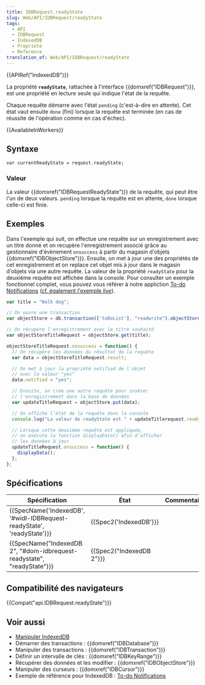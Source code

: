 ```yaml
---
title: IDBRequest.readyState
slug: Web/API/IDBRequest/readyState
tags:
  - API
  - IDBRequest
  - IndexedDB
  - Propriété
  - Reference
translation_of: Web/API/IDBRequest/readyState
---
```

{{APIRef("IndexedDB")}}

La propriété **`readyState`**, rattachée à l'interface {{domxref("IDBRequest")}}, est une propriété en lecture seule qui indique l'état de la requête.

Chaque requête démarre avec l'état `pending` (c'est-à-dire en attente). Cet état vaut ensuite `done` (fini) lorsque la requête est terminée (en cas de réussite de l'opération comme en cas d'échec).

{{AvailableInWorkers}}

## Syntaxe

    var currentReadyState = request.readyState;

### Valeur

La valeur {{domxref("IDBRequestReadyState")}} de la requête, qui peut être l'un de deux valeurs. `pending` lorsque la requête est en attente, `done` lorsque celle-ci est finie.

## Exemples

Dans l'exemple qui suit, on effectue une requête sur un enregistrement avec un titre donné et on recupère l'enregistrement associé grâce au gestionnaire d'évènement `onsuccess` à partir du magasin d'objets {{domxref("IDBObjectStore")}}. Ensuite, on met à jour une des propriétés de cet enregistrement et on replace cet objet mis à jour dans le magasin d'objets via une autre requête. La valeur de la propriété `readyState` pour la deuxième requête est affichée dans la console. Pour consulter un exemple fonctionnel complet, vous pouvez vous référer à notre appliction [To-do Notifications](https://github.com/mdn/to-do-notifications/) ([cf. également l'exemple _live_](https://mdn.github.io/to-do-notifications/)).

```js
var title = "Walk dog";

// On ouvre une transaction
var objectStore = db.transaction(['toDoList'], "readwrite").objectStore('toDoList');

// On récupère l'enregistrement avec le titre souhaité
var objectStoreTitleRequest = objectStore.get(title);

objectStoreTitleRequest.onsuccess = function() {
  // On récupère les données du résultat de la requête
  var data = objectStoreTitleRequest.result;

  // On met à jour la propriété notified de l'objet
  // avec la valeur "yes"
  data.notified = "yes";

  // Ensuite, on crée une autre requête pour insérer
  // l'enregistrement dans la base de données
  var updateTitleRequest = objectStore.put(data);

  // On affiche l'état de la requête dans la console
  console.log("La valeur de readyState est " + updateTitlerequest.readyState);

  // Lorsque cette deuxième requête est appliquée,
  // on exécute la fonction displayData() afin d'afficher
  // les données à jour
  updateTitleRequest.onsuccess = function() {
    displayData();
  };
};
```

## Spécifications

| Spécification                                                                                    | État                             | Commentaires |
| ------------------------------------------------------------------------------------------------ | -------------------------------- | ------------ |
| {{SpecName('IndexedDB', '#widl-IDBRequest-readyState', 'readyState')}}     | {{Spec2('IndexedDB')}}     |              |
| {{SpecName("IndexedDB 2", "#dom-idbrequest-readystate", "readyState")}} | {{Spec2("IndexedDB 2")}} |              |

## Compatibilité des navigateurs

{{Compat("api.IDBRequest.readyState")}}

## Voir aussi

- [Manipuler IndexedDB](/fr/docs/Web/API/API_IndexedDB/Using_IndexedDB)
- Démarrer des transactions : {{domxref("IDBDatabase")}}
- Manipuler des transactions : {{domxref("IDBTransaction")}}
- Définir un intervalle de clés : {{domxref("IDBKeyRange")}}
- Récupérer des données et les modifier : {{domxref("IDBObjectStore")}}
- Manipuler des curseurs : {{domxref("IDBCursor")}}
- Exemple de référence pour IndexedDB : [To-do Notifications](https://github.com/mdn/to-do-notifications/tree/gh-pages)
